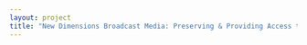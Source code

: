 ```yaml
--- 
layout: project 
title: "New Dimensions Broadcast Media: Preserving & Providing Access to At-Risk Media" 
---
```



